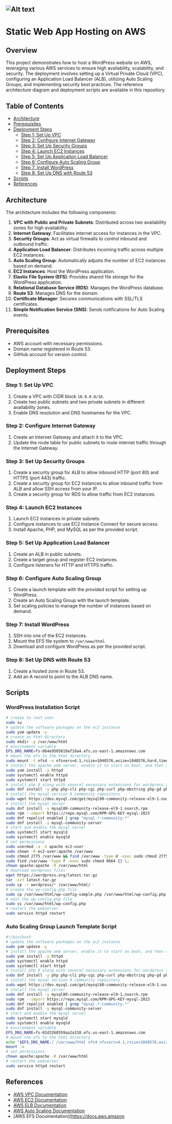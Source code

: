 ![Alt text](2._Host_a_WordPress_Website_on_AWS.png)
---
# Static Web App Hosting on AWS

## Overview

This project demonstrates how to host a WordPress website on AWS, leveraging various AWS services to ensure high availability, scalability, and security. The deployment involves setting up a Virtual Private Cloud (VPC), configuring an Application Load Balancer (ALB), utilizing Auto Scaling Groups, and implementing security best practices. The reference architecture diagram and deployment scripts are available in this repository.

## Table of Contents

- [Architecture](#architecture)
- [Prerequisites](#prerequisites)
- [Deployment Steps](#deployment-steps)
  - [Step 1: Set Up VPC](#step-1-set-up-vpc)
  - [Step 2: Configure Internet Gateway](#step-2-configure-internet-gateway)
  - [Step 3: Set Up Security Groups](#step-3-set-up-security-groups)
  - [Step 4: Launch EC2 Instances](#step-4-launch-ec2-instances)
  - [Step 5: Set Up Application Load Balancer](#step-5-set-up-application-load-balancer)
  - [Step 6: Configure Auto Scaling Group](#step-6-configure-auto-scaling-group)
  - [Step 7: Install WordPress](#step-7-install-wordpress)
  - [Step 8: Set Up DNS with Route 53](#step-8-set-up-dns-with-route-53)
- [Scripts](#scripts)
- [References](#references)

## Architecture

The architecture includes the following components:

1. **VPC with Public and Private Subnets**: Distributed across two availability zones for high availability.
2. **Internet Gateway**: Facilitates internet access for instances in the VPC.
3. **Security Groups**: Act as virtual firewalls to control inbound and outbound traffic.
4. **Application Load Balancer**: Distributes incoming traffic across multiple EC2 instances.
5. **Auto Scaling Group**: Automatically adjusts the number of EC2 instances based on demand.
6. **EC2 Instances**: Host the WordPress application.
7. **Elastic File System (EFS)**: Provides shared file storage for the WordPress application.
8. **Relational Database Service (RDS)**: Manages the WordPress database.
9. **Route 53**: Manages DNS for the domain.
10. **Certificate Manager**: Secures communications with SSL/TLS certificates.
11. **Simple Notification Service (SNS)**: Sends notifications for Auto Scaling events.

## Prerequisites

- AWS account with necessary permissions.
- Domain name registered in Route 53.
- GitHub account for version control.

## Deployment Steps

### Step 1: Set Up VPC

1. Create a VPC with CIDR block `10.0.0.0/16`.
2. Create two public subnets and two private subnets in different availability zones.
3. Enable DNS resolution and DNS hostnames for the VPC.

### Step 2: Configure Internet Gateway

1. Create an Internet Gateway and attach it to the VPC.
2. Update the route table for public subnets to route internet traffic through the Internet Gateway.

### Step 3: Set Up Security Groups

1. Create a security group for ALB to allow inbound HTTP (port 80) and HTTPS (port 443) traffic.
2. Create a security group for EC2 instances to allow inbound traffic from ALB and allow SSH access from your IP.
3. Create a security group for RDS to allow traffic from EC2 instances.

### Step 4: Launch EC2 Instances

1. Launch EC2 instances in private subnets.
2. Configure instances to use EC2 Instance Connect for secure access.
3. Install Apache, PHP, and MySQL as per the provided script.

### Step 5: Set Up Application Load Balancer

1. Create an ALB in public subnets.
2. Create a target group and register EC2 instances.
3. Configure listeners for HTTP and HTTPS traffic.

### Step 6: Configure Auto Scaling Group

1. Create a launch template with the provided script for setting up WordPress.
2. Create an Auto Scaling Group with the launch template.
3. Set scaling policies to manage the number of instances based on demand.

### Step 7: Install WordPress

1. SSH into one of the EC2 instances.
2. Mount the EFS file system to `/var/www/html`.
3. Download and configure WordPress as per the provided script.

### Step 8: Set Up DNS with Route 53

1. Create a hosted zone in Route 53.
2. Add an A record to point to the ALB DNS name.

## Scripts

### WordPress Installation Script

```bash
# create to root user 
sudo su 
# update the software packages on the ec2 instance  
sudo yum update -y 
# create an html directory  
sudo mkdir -p /var/www/html 
# environment variable 
EFS_DNS_NAME=fs-064e9505819af10a4.efs.us-east-1.amazonaws.com 
# mount the efs to the html directory  
sudo mount -t nfs4 -o nfsvers=4.1,rsize=1048576,wsize=1048576,hard,timeo=600,retrans=2,noresvport "$EFS_DNS_NAME":/ /var/www/html 
# install the apache web server, enable it to start on boot, and then start the server immediately 
sudo yum install -y httpd 
sudo systemctl enable httpd 
sudo systemctl start httpd 
# install php 8 along with several necessary extensions for wordpress to run 
sudo dnf install -y php php-cli php-cgi php-curl php-mbstring php-gd php-mysqlnd php-gettext php-json php-xml php-fpm php-intl php-zip php-bcmath php-ctype php-fileinfo php-openssl php-pdo php-tokenizer 
# install the mysql version 8 community repository 
sudo wget https://dev.mysql.com/get/mysql80-community-release-el9-1.noarch.rpm 
# install the mysql server 
sudo dnf install -y mysql80-community-release-el9-1.noarch.rpm 
sudo rpm --import https://repo.mysql.com/RPM-GPG-KEY-mysql-2023 
sudo dnf repolist enabled | grep "mysql.*-community.*" 
sudo dnf install -y mysql-community-server 
# start and enable the mysql server 
sudo systemctl start mysqld 
sudo systemctl enable mysqld 
# set permissions 
sudo usermod -a -G apache ec2-user 
sudo chown -R ec2-user:apache /var/www 
sudo chmod 2775 /var/www && find /var/www -type d -exec sudo chmod 2775 {} \; 
sudo find /var/www -type f -exec sudo chmod 0664 {} \; 
chown apache:apache -R /var/www/html 
# download wordpress files 
wget https://wordpress.org/latest.tar.gz 
tar -xzf latest.tar.gz 
sudo cp -r wordpress/* /var/www/html/ 
# create the wp-config.php file 
sudo cp /var/www/html/wp-config-sample.php /var/www/html/wp-config.php 
# edit the wp-config.php file 
sudo vi /var/www/html/wp-config.php 
# restart the webserver 
sudo service httpd restart
```

### Auto Scaling Group Launch Template Script

```bash
#!/bin/bash 
# update the software packages on the ec2 instance  
sudo yum update -y 
# install the apache web server, enable it to start on boot, and then start the server immediately 
sudo yum install -y httpd 
sudo systemctl enable httpd 
sudo systemctl start httpd 
# install php 8 along with several necessary extensions for wordpress to run 
sudo dnf install -y php php-cli php-cgi php-curl php-mbstring php-gd php-mysqlnd php-gettext php-json php-xml php-fpm php-intl php-zip php-bcmath php-ctype php-fileinfo php-openssl php-pdo php-tokenizer 
# install the mysql version 8 community repository 
sudo wget https://dev.mysql.com/get/mysql80-community-release-el9-1.noarch.rpm 
# install the mysql server 
sudo dnf install -y mysql80-community-release-el9-1.noarch.rpm 
sudo rpm --import https://repo.mysql.com/RPM-GPG-KEY-mysql-2023 
sudo dnf repolist enabled | grep "mysql.*-community.*" 
sudo dnf install -y mysql-community-server 
# start and enable the mysql server 
sudo systemctl start mysqld 
sudo systemctl enable mysqld 
# environment variable 
EFS_DNS_NAME=fs-02d3268559aa2a318.efs.us-east-1.amazonaws.com 
# mount the efs to the html directory  
echo "$EFS_DNS_NAME:/ /var/www/html nfs4 nfsvers=4.1,rsize=1048576,wsize=1048576,hard,timeo=600,retrans=2 0 0" >> /etc/fstab 
mount -a 
# set permissions 
chown apache:apache -R /var/www/html 
# restart the webserver 
sudo service httpd restart
```

## References

- [AWS VPC Documentation](https://docs.aws.amazon.com/vpc)
- [AWS EC2 Documentation](https://docs.aws.amazon.com/ec2)
- [AWS ELB Documentation](https://docs.aws.amazon.com/elasticloadbalancing)
- [AWS Auto Scaling Documentation](https://docs.aws.amazon.com/autoscaling)
- [AWS EFS Documentation](https://docs.aws.amazon
